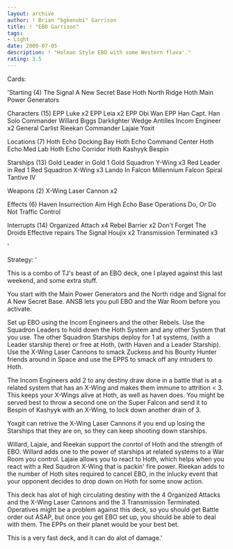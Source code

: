 ```yaml
---
layout: archive
author: ! Brian "bgkenobi" Garrison
title: ! "EBO Garrison"
tags:
- Light
date: 2000-07-05
description: ! "Holman Style EBO with some Western flava'."
rating: 3.5
---
```

Cards: 

'Starting (4)
The Signal
A New Secret Base
Hoth North Ridge
Hoth Main Power Generators

Characters (15)
EPP Luke x2
EPP Leia x2
EPP Obi Wan
EPP Han
Capt. Han Solo
Commander Willard
Biggs Darklighter
Wedge Antilles
Incom Engineer x2
General Carlist Rieekan
Commander Lajaie
Yoxit

Locations (7)
Hoth Echo Docking Bay
Hoth Echo Command Center
Hoth Echo Med Lab
Hoth Echo Corridor
Hoth
Kashyyk
Bespin

Starships (13)
Gold Leader in Gold 1
Gold Squadron Y-Wing x3
Red Leader in Red 1
Red Squadron X-Wing x3
Lando In Falcon
Millennium Falcon
Spiral
Tantive IV

Weapons (2)
X-Wing Laser Cannon x2

Effects (6)
Haven
Insurrection
Aim High
Echo Base Operations
Do, Or Do Not
Traffic Control

Interrupts (14)
Organized Attach x4
Rebel Barrier x2
Don't Forget The Droids
Effective repairs
The Signal
Houjix x2
Transmission Terminated x3


'

Strategy: '

This is a combo of TJ's beast of an EBO deck, one I played against this last weekend, and some extra stuff.

You start with the Main Power Generators and the North ridge and Signal for A New Secret Base.	ANSB lets you pull EBO and the War Room before you activate.

Set up EBO using the Incom Engineers and the other Rebels.  Use the Squadron Leaders to hold down the Hoth System and any other System that you use.  The other Squadron Starships deploy for 1 at systems, (with a Leader starship there) or free at Hoth, (with Haven and a Leader Starship).  Use the X-Wing Laser Cannons to smack Zuckess and his Bounty Hunter friends around in Space and use the EPPS to smack off any intruders to Hoth.

The Incom Engineers add 2 to any destiny draw done in a battle that is at a related system that has an X-Wing and makes them immune to attrition < 3.  This keeps your X-Wings alive at Hoth, as well as haven does.  You might be served best to throw a second one on the	Super Falcon and send it to Bespin of Kashyyk with an X-Wing, to lock down another drain of 3.

Yoxgit can retrive the X-Wing Laser Cannons if you end up losing the Starships that they are on, so they can keep shooting down starships.

Willard, Lajaie, and Rieekan support the conrtol of Hoth and the strength of EBO.  Willard adds one to the power of starships at related systems to a War Room you control.  Lajaie allows you to react to Hoth, which helps when you react with a Red Squdron X-Wing that is packin' fire power.  Rieekan adds to the number of Hoth sites required to cancel EBO, in the inlucky event that your opponent decides to drop down on Hoth for some snow action.

This deck has alot of high circulating destiny with the 4 Organized Attacks and the X-Wing Laser Cannons and the 3 Transmission Terminated.  Operatives might be a problem against this deck, so you should get Battle order out ASAP, but once you get EBO set up, you should be able to deal with them.  The EPPs on their planet would be your best bet.

This is a very fast deck, and it can do alot of damage.'